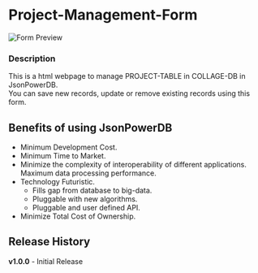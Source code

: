 # Project-Management-Form

<img src="https://iili.io/HMhEOZl.png" title="Form Preview">

### Description

This is a html webpage to manage PROJECT-TABLE in COLLAGE-DB in JsonPowerDB.  
You can save new records, update or remove existing records using this form.

## Benefits of using JsonPowerDB

- Minimum Development Cost.
- Minimum Time to Market.
- Minimize the complexity of interoperability of different  applications. Maximum data processing performance.
- Technology Futuristic. 
    - Fills gap from database to big-data.
    - Pluggable with new algorithms. 
    - Pluggable and user defined API. 
- Minimize Total Cost of Ownership.

## Release History

**v1.0.0** - Initial Release